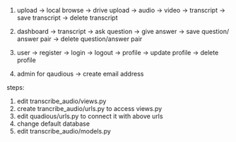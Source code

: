 1. upload 
    -> local browse
    -> drive upload
    -> audio
    -> video
    -> transcript
    -> save transcript
    -> delete transcript

2. dashboard
    -> transcript
    -> ask question
    -> give answer
    -> save question/ answer pair
    -> delete question/answer pair

3. user
    -> register
    -> login
    -> logout
    -> profile
        -> update profile
        -> delete profile

4. admin for qaudious -> create email address

steps:
1. edit transcribe_audio/views.py
2. create trancribe_audio/urls.py to access views.py
3. edit quadious/urls.py to connect it with above urls
4. change default database
5. edit transcribe_audio/models.py

